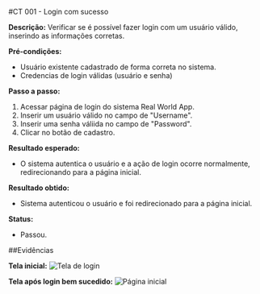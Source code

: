 #CT 001 - Login com sucesso

**Descrição:** Verificar se é possível fazer login com um usuário válido, inserindo as informações corretas.

**Pré-condições:** 
- Usuário existente cadastrado de forma correta no sistema.
- Credencias de login válidas (usuário e senha)

**Passo a passo:**

1. Acessar página de login do sistema Real World App.
2. Inserir um usuário válido no campo de "Username".
3. Inserir uma senha váliida no campo de "Password".
4. Clicar no botão de cadastro.

**Resultado esperado:**
- O sistema autentica o usuário e a ação de login ocorre normalmente, redirecionando para a página inicial.

**Resultado obtido:**
- Sistema autenticou o usuário e foi redirecionado para a página inicial.

**Status:**
- Passou.

##Evidências

**Tela inicial:**
![Tela de login](../Imagens/Tela-login.png.png)

**Tela após login bem sucedido:**
![Página inicial](../Imagens/Pagina-inicial-sucesso.png.png)

